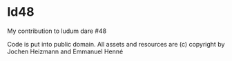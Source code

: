 ld48
====

My contribution to ludum dare #48

Code is put into public domain.
All assets and resources are (c) copyright by Jochen Heizmann and Emmanuel Henné
